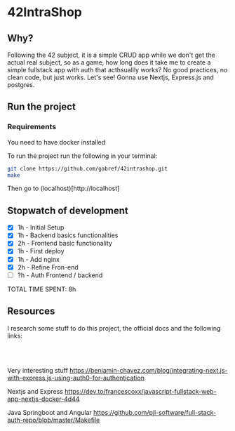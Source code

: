 # 42IntraShop

## Why?
Following the 42 subject, it is a simple CRUD app while we don't get the actual real subject, so as a game, how long does it take me to create a simple fullstack app with auth that acthsuallly works?
No good practices, no clean code, but just works. Let's see! Gonna use Nextjs, Express.js and postgres.

## Run the project

### Requirements
You need to have docker installed

To run the project run the following in your terminal:
```bash
git clone https://github.com/gabref/42intrashop.git
make
```

Then go to (localhost)[http://localhost]

## Stopwatch of development

- [x] 1h - Initial Setup
- [x] 1h - Backend basics functionalities
- [x] 2h - Frontend basic functionality
- [x] 1h - First deploy
- [x] 1h - Add nginx
- [x] 2h - Refine Fron-end
- [ ] ?h - Auth Frontend / backend

TOTAL TIME SPENT: 8h

## Resources

I research some stuff to do this project, the official docs and the following links:

<br/><br/>

Very interesting stuff
https://benjamin-chavez.com/blog/integrating-next.js-with-express.js-using-auth0-for-authentication

Nextjs and Express
https://dev.to/francescoxx/javascript-fullstack-web-app-nextjs-docker-4d44

Java Springboot and Angular
https://github.com/pjl-software/full-stack-auth-repo/blob/master/Makefile

